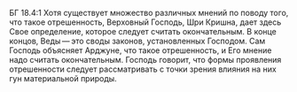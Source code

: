 БГ 18.4:1	Хотя существует множество различных мнений по поводу того, что такое отрешенность, Верховный Господь, Шри Кришна, дает здесь Свое определение, которое следует считать окончательным. В конце концов, Веды — это своды законов, установленных Господом. Сам Господь объясняет Арджуне, что такое отрешенность, и Его мнение надо считать окончательным. Господь говорит, что формы проявления отрешенности следует рассматривать с точки зрения влияния на них гун материальной природы.